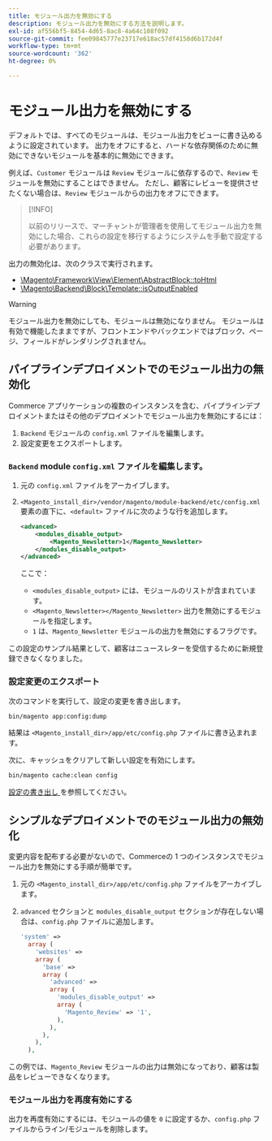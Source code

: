 ```yaml
---
title: モジュール出力を無効にする
description: モジュール出力を無効にする方法を説明します。
exl-id: af556bf5-8454-4d65-8ac8-4a64c108f092
source-git-commit: fee09845777e23717e618ac57df4158d6b172d4f
workflow-type: tm+mt
source-wordcount: '362'
ht-degree: 0%

---
```


# モジュール出力を無効にする

デフォルトでは、すべてのモジュールは、モジュール出力をビューに書き込めるように設定されています。 出力をオフにすると、ハードな依存関係のために無効にできないモジュールを基本的に無効にできます。

例えば、`Customer` モジュールは `Review` モジュールに依存するので、`Review` モジュールを無効にすることはできません。 ただし、顧客にレビューを提供させたくない場合は、`Review` モジュールからの出力をオフにできます。

>[!INFO]
>
>以前のリリースで、マーチャントが管理者を使用してモジュール出力を無効にした場合、これらの設定を移行するようにシステムを手動で設定する必要があります。

出力の無効化は、次のクラスで実行されます。

- [\Magento\Framework\View\Element\AbstractBlock::toHtml](https://github.com/magento/magento2/blob/36097739bbb0b8939ad9a2a0dadee64318153dca/lib/internal/Magento/Framework/View/Element/AbstractBlock.php#L651)
- [\Magento\Backend\Block\Template::isOutputEnabled](https://github.com/magento/magento2/blob/0c786907ffe03d0e2990612eec16ee58b00379c5/app/code/Magento/Backend/Block/Template.php#L96)

>[!WARNING]
>
>モジュール出力を無効にしても、モジュールは無効になりません。 モジュールは有効で機能したままですが、フロントエンドやバックエンドではブロック、ページ、フィールドがレンダリングされません。

## パイプラインデプロイメントでのモジュール出力の無効化

Commerce アプリケーションの複数のインスタンスを含む、パイプラインデプロイメントまたはその他のデプロイメントでモジュール出力を無効にするには：

1. `Backend` モジュールの `config.xml` ファイルを編集します。
1. 設定変更をエクスポートします。

### `Backend` module `config.xml` ファイルを編集します。

1. 元の `config.xml` ファイルをアーカイブします。
1. `<Magento_install_dir>/vendor/magento/module-backend/etc/config.xml` 要素の直下に、`<default>` ファイルに次のような行を追加します。

   ```xml
   <advanced>
       <modules_disable_output>
           <Magento_Newsletter>1</Magento_Newsletter>
       </modules_disable_output>
   </advanced>
   ```

   ここで：

   - `<modules_disable_output>` には、モジュールのリストが含まれています。
   - `<Magento_Newsletter></Magento_Newsletter>` 出力を無効にするモジュールを指定します。
   - `1` は、`Magento_Newsletter` モジュールの出力を無効にするフラグです。

この設定のサンプル結果として、顧客はニュースレターを受信するために新規登録できなくなりました。

### 設定変更のエクスポート

次のコマンドを実行して、設定の変更を書き出します。

```bash
bin/magento app:config:dump
```

結果は `<Magento_install_dir>/app/etc/config.php` ファイルに書き込まれます。

次に、キャッシュをクリアして新しい設定を有効にします。

```bash
bin/magento cache:clean config
```

[ 設定の書き出し ](../cli/export-configuration.md) を参照してください。

## シンプルなデプロイメントでのモジュール出力の無効化

変更内容を配布する必要がないので、Commerceの 1 つのインスタンスでモジュール出力を無効にする手順が簡単です。

1. 元の `<Magento_install_dir>/app/etc/config.php` ファイルをアーカイブします。
1. `advanced` セクションと `modules_disable_output` セクションが存在しない場合は、`config.php` ファイルに追加します。

   ```php
   'system' =>
     array (
       'websites' =>
       array (
         'base' =>
         array (
           'advanced' =>
           array (
             'modules_disable_output' =>
             array (
               'Magento_Review' => '1',
             ),
           ),
         ),
       ),
     ),
   ```

この例では、`Magento_Review` モジュールの出力は無効になっており、顧客は製品をレビューできなくなります。

### モジュール出力を再度有効にする

出力を再度有効にするには、モジュールの値を `0` に設定するか、`config.php` ファイルからライン/モジュールを削除します。
